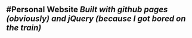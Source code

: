 #Personal Website
*Built with github pages (obviously) and jQuery (because I got bored on the train)*
---
